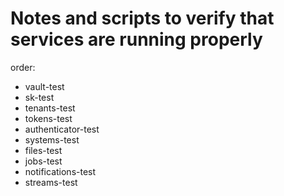 # Notes and scripts to verify that services are running properly


order:

- vault-test
- sk-test
- tenants-test
- tokens-test
- authenticator-test
- systems-test
- files-test
- jobs-test
- notifications-test
- streams-test

